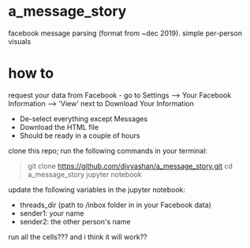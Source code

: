 # a_message_story
facebook message parsing (format from ~dec 2019). simple per-person visuals

# how to

request your data from Facebook - go to Settings --> Your Facebook Information --> 'View' next to Download Your Information 
* De-select everything except Messages
* Download the HTML file 
* Should be ready in a couple of hours

clone this repo; run the following commands in your terminal:
> git clone https://github.com/divyashan/a_message_story.git
> cd a_message_story
> jupyter notebook

update the following variables in the jupyter notebook: 
* threads_dir (path to /inbox folder in in your Facebook data)
* sender1: your name
* sender2: the other person's name

run all the cells??? and i think it will work??
